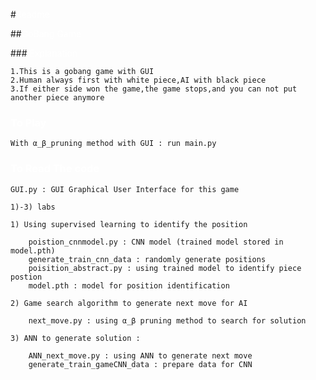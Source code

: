 #<font color=white>Readme</font>

##<font color=white>GoBang Game</font>

###<font color=white> Explanation</font>

    1.This is a gobang game with GUI
    2.Human always first with white piece,AI with black piece
    3.If either side won the game,the game stops,and you can not put another piece anymore


### <font color=white>To  Play</font>
    With α_β_pruning method with GUI : run main.py

### <font color=white>To Read The code</font>

    GUI.py : GUI Graphical User Interface for this game

    1)-3) labs

    1) Using supervised learning to identify the position

        poistion_cnnmodel.py : CNN model (trained model stored in model.pth)
        generate_train_cnn_data : randomly generate positions  
        poisition_abstract.py : using trained model to identify piece postion
        model.pth : model for position identification

    2) Game search algorithm to generate next move for AI

        next_move.py : using α_β pruning method to search for solution

    3) ANN to generate solution :
        
        ANN_next_move.py : using ANN to generate next move
        generate_train_gameCNN_data : prepare data for CNN



        
